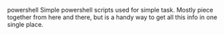 powershell
Simple powershell scripts used for simple task. Mostly piece together from here and there, but is a handy way to get all this info in one single place.